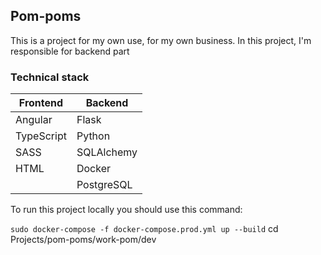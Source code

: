 ## Pom-poms

This is a project for my own use, for my own business. 
In this project, I'm responsible for backend part

### Technical stack

| Frontend    | Backend    |
| ------------| ---------- |
| Angular     | Flask      |
| TypeScript  | Python     |
| SASS        | SQLAlchemy |
| HTML        | Docker     |
|             | PostgreSQL |

To run this project locally you should use this command:
 
 ``sudo docker-compose -f docker-compose.prod.yml up --build``
 cd Projects/pom-poms/work-pom/dev

